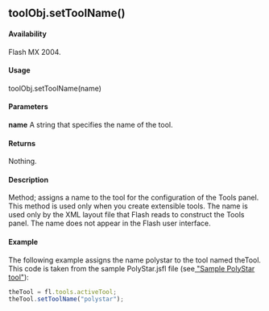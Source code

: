 ## toolObj.setToolName()

#### Availability

Flash MX 2004.

#### Usage

toolObj.setToolName(name)

#### Parameters

**name** A string that specifies the name of the tool.

#### Returns

Nothing.

#### Description

Method; assigns a name to the tool for the configuration of the Tools panel. This method is used only when you create extensible tools. The name is used only by the XML layout file that Flash reads to construct the Tools panel. The name does not appear in the Flash user interface.

#### Example

The following example assigns the name polystar to the tool named theTool. This code is taken from the sample PolyStar.jsfl file (see[ "Sample PolyStar tool"](../Introduction/Sample_implementations.md#sample-polyStar-tool)):

```javascript
theTool = fl.tools.activeTool;
theTool.setToolName("polystar");

```